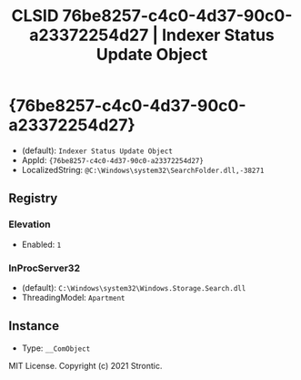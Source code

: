 ﻿---
title: "CLSID 76be8257-c4c0-4d37-90c0-a23372254d27 | Indexer Status Update Object"
excerpt: What is COM-Object CLSID 76be8257-c4c0-4d37-90c0-a23372254d27?
---

# {76be8257-c4c0-4d37-90c0-a23372254d27}

* (default): `Indexer Status Update Object`
* AppId: `{76be8257-c4c0-4d37-90c0-a23372254d27}`
* LocalizedString: `@C:\Windows\system32\SearchFolder.dll,-38271`

## Registry


### Elevation

* Enabled: `1`

### InProcServer32

* (default): `C:\Windows\system32\Windows.Storage.Search.dll`
* ThreadingModel: `Apartment`

## Instance

* Type: `__ComObject`

MIT License. Copyright (c) 2021 Strontic.


